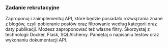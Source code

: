 ### Zadanie rekrutacyjne

Zaproponuj i zaimplementuj API, które będzie posiadało rozwiązania znane z blogów, czyli pobieranie postów oraz filtrowanie według kategorii oraz daty publikacji. Możesz zaproponować też własne filtry. Skorzystaj z technologii Docker, Flask, SQLAlchemy. Pamiętaj o napisaniu testów oraz wykonaniu dokumentacji API. 
